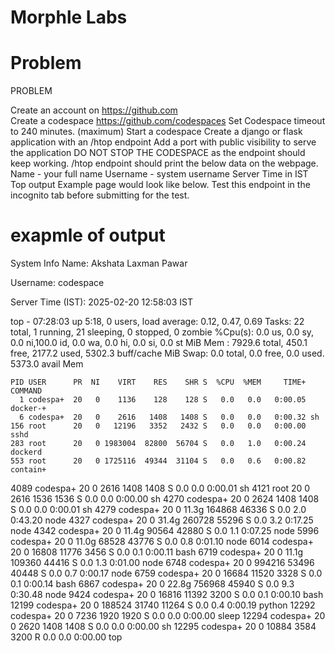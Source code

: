 # Morphle Labs
# Problem
PROBLEM


Create an account on https://github.com  
Create a codespace https://github.com/codespaces
Set Codespace timeout to 240 minutes. (maximum)
Start a codespace
Create a django or flask application with an /htop endpoint
Add a port with public visibility to serve the application
DO NOT STOP THE CODESPACE as the endpoint should keep working.
/htop endpoint should print the below data on the webpage.
Name - your full name
Username - system username
Server Time in IST
Top output
Example page would look like below. Test this endpoint in the incognito tab before submitting for the test.

# exapmle  of output 
System Info
Name: Akshata Laxman Pawar

Username: codespace

Server Time (IST): 2025-02-20 12:58:03 IST

top - 07:28:03 up  5:18,  0 users,  load average: 0.12, 0.47, 0.69
Tasks:  22 total,   1 running,  21 sleeping,   0 stopped,   0 zombie
%Cpu(s):  0.0 us,  0.0 sy,  0.0 ni,100.0 id,  0.0 wa,  0.0 hi,  0.0 si,  0.0 st
MiB Mem :   7929.6 total,    450.1 free,   2177.2 used,   5302.3 buff/cache
MiB Swap:      0.0 total,      0.0 free,      0.0 used.   5373.0 avail Mem 

    PID USER      PR  NI    VIRT    RES    SHR S  %CPU  %MEM     TIME+ COMMAND
      1 codespa+  20   0    1136    128    128 S   0.0   0.0   0:00.05 docker-+
      6 codespa+  20   0    2616   1408   1408 S   0.0   0.0   0:00.32 sh
    156 root      20   0   12196   3352   2432 S   0.0   0.0   0:00.00 sshd
    283 root      20   0 1983004  82800  56704 S   0.0   1.0   0:00.24 dockerd
    553 root      20   0 1725116  49344  31104 S   0.0   0.6   0:00.82 contain+
   4089 codespa+  20   0    2616   1408   1408 S   0.0   0.0   0:00.01 sh
   4121 root      20   0    2616   1536   1536 S   0.0   0.0   0:00.00 sh
   4270 codespa+  20   0    2624   1408   1408 S   0.0   0.0   0:00.01 sh
   4279 codespa+  20   0   11.3g 164868  46336 S   0.0   2.0   0:43.20 node
   4327 codespa+  20   0   31.4g 260728  55296 S   0.0   3.2   0:17.25 node
   4342 codespa+  20   0   11.4g  90564  42880 S   0.0   1.1   0:07.25 node
   5996 codespa+  20   0   11.0g  68528  43776 S   0.0   0.8   0:01.10 node
   6014 codespa+  20   0   16808  11776   3456 S   0.0   0.1   0:00.11 bash
   6719 codespa+  20   0   11.1g 109360  44416 S   0.0   1.3   0:01.00 node
   6748 codespa+  20   0  994216  53496  40448 S   0.0   0.7   0:00.17 node
   6759 codespa+  20   0   16684  11520   3328 S   0.0   0.1   0:00.14 bash
   6867 codespa+  20   0   22.8g 756968  45940 S   0.0   9.3   0:30.48 node
   9424 codespa+  20   0   16816  11392   3200 S   0.0   0.1   0:00.10 bash
  12199 codespa+  20   0  188524  31740  11264 S   0.0   0.4   0:00.19 python
  12292 codespa+  20   0    7236   1920   1920 S   0.0   0.0   0:00.00 sleep
  12294 codespa+  20   0    2620   1408   1408 S   0.0   0.0   0:00.00 sh
  12295 codespa+  20   0   10884   3584   3200 R   0.0   0.0   0:00.00 top

